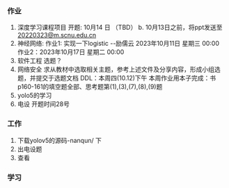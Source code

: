 ### 作业
1. 深度学习课程项目 开题: 10月14 日 （TBD）
b. 10月13日之前，将ppt发送至 20220323@m.scnu.edu.cn
2. 神经网络: 
作业1: 实现一下logistic  --励儒云  2023年10月11日 星期三 00:00
作业2：2023年10月17日 星期二 00:00 
3. 软件工程
选题？
4. 网络安全  求从教材中选取相关主题，参考上述文件及分享内容，形成小组选题，并提交于选题文档
DDL：本周四(10.12)下午
本周作业用本子完成：书p160-161的填空题全部、思考题第(1),(3),(7),(8),(9)题
5. yolo5的学习
6. 电设  开题时间28号



### 工作
1. 下载yolov5的源码-nanqun/ 下
2. 出电设题
3. 查看



### 学习    






